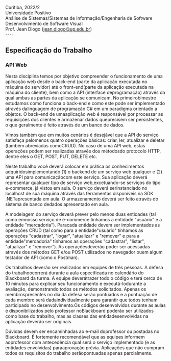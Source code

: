 Curitiba, 2022/2 <br>
Universidade Positivo<br>
Análise de Sistemas/Sistemas de Informação/Engenharia de Software<br>
Desenvolvimento de Software Visual<br>
Prof. Jean Diogo (<jean.diogo@up.edu.br>)<br>
---:

## Especificação do Trabalho
### API Web

Nesta disciplina temos por objetivo compreender o funcionamento de uma aplicação web desde o back-end (parte da aplicação executada no máquina do servidor) até o front-end(parte da aplicação executada na máquina do cliente), bem como a API (interface deprogramação) através da qual ambas as partes da aplicação se comunicam. No primeirobimestre estudamos como funciona o back-end e como este pode ser implementado através dalinguagem de programação C# em um paradigma orientado a objetos. O back-end de umaaplicação web é responsável por processar as requisições dos clientes e armazenar dados queprecisem ser persistentes, o que geralmente é feito através de um banco de dados.

Vimos também que em muitos cenários é desejável que a API do serviço satisfaça pelomenos quatro operações básicas: criar, ler, atualizar e deletar (também abreviadas comoCRUD). No caso de uma API web, estas operações podem ser realizadas através dos métodosdo protocolo HTTP, dentre eles o GET, POST, PUT, DELETE etc.

Neste trabalho você deverá colocar em prática os conhecimentos adquiridosimplementando (1) o backend de um serviço web qualquer e (2) uma API para comunicaçãocom este serviço. Sua aplicação deverá representar qualquer tipo de serviço web,excetuando-se serviços do tipo e-commerce, já vistos em aula. O serviço deverá serinstanciado no localhost de sua máquina através das ferramentas disponíveis na SDK .NETapresentada em aula. O armazenamento deverá ser feito através do sistema de banco dedados apresentado em aula.

A modelagem do serviço deverá prever pelo menos duas entidades (tal como emnosso serviço de e-commerce tinhamos a entidade "usuário" e a entidade "mercadoria"). Paracada entidade devem ser implementados as operações CRUD (tal como para a entidade"usuário" tínhamos as operações "cadastrar", "logar", "atualizar" e "remover" e para a entidade"mercadoria" tínhamos as operações "cadastrar", "listar", "atualizar" e "remover"). As operaçõesdeverão poder ser acessadas através dos métodos GET e/ou POST utilizados no navegador ouem algum testador de API (como o Postman).

Os trabalhos deverão ser realizados em equipes de três pessoas. A defesa do trabalhoocorrerá durante a aula especificada no calendário do Blackboard da turma. A equipe deverátrazer todo o código e terá cerca de 10 minutos para explicar seu funcionamento e executá-lodurante a avaliação, demonstrando todos os métodos solicitados. Apenas os membrospresentes no dia da defesa serão pontuados e a pontuação de cada membro será dadaindividualmente para garantir que todos tenham participado no desenvolvimento.Os códigos desenvolvidos durante as aulas e disponibilizados pelo professor noBlackboard poderão ser utilizados como base do trabalho, mas as classes das entidadesenvolvidas na aplicação deverão ser originais. 

Dúvidas devem ser encaminhadas ao e-mail doprofessor ou postadas no Blackboard. É fortemente recomendável que as equipes informem aoprofessor com antecedência qual será o serviço implementado (e as entidades envolvidas) paraaprovação prévia. Aplicações que não cumpram todos os requisitos do trabalho serãopontuadas apenas parcialmente.
